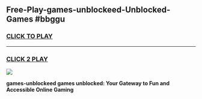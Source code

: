 
## Free-Play-games-unblockeed-Unblocked-Games #bbggu
<h3>
<a href="https://news.freeplayer.one?title=games-unblockeed&ref=8M">CLICK TO PLAY</a></h3>
<hr>

<h3>
<a href="https://news.freeplayer.one?title=games-unblockeed&ref=8M">CLICK 2 PLAY</a>
  
</h3>

<a href="https://news.freeplayer.one?title=games-unblockeed&ref=8M"><img src="https://clearcache.store/games.png"></a>


**games-unblockeed games unblocked: Your Gateway to Fun and Accessible Online Gaming**
